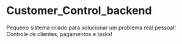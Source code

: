 # Customer_Control_backend
Pequeno sistema criado para solucionar um problema real pessoal! Controle de clientes, pagamentos e tasks!
